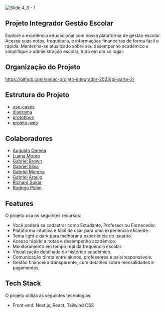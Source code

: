 ![Slide 4_3 - 1](https://github.com/rbpolim/projeto-integrador-parte-2/assets/66570560/41a279a2-29ba-4691-bb49-efb73b470186)

## Projeto Integrador Gestão Escolar

Explore a excelência educacional com nossa plataforma de gestão escolar. Acesse suas notas, frequência, e informações financeiras de forma fácil e rápida. Mantenha-se atualizado sobre seu desempenho acadêmico e simplifique a administração escolar, tudo em um só lugar.

## Organização do Projeto

<https://github.com/senac-projeto-integrador-2023/pi-parte-2/>

## Estrutura do Projeto

- [use-cases](https://github.com/rbpolim/projeto-integrador-parte-2/blob/master/use-cases/use-cases.jpeg)
- [diagrama](https://github.com/rbpolim/projeto-integrador-parte-2/blob/master/diagrama/diagrama.jpeg)
- [prototipos](https://github.com/rbpolim/projeto-integrador-parte-2/tree/master/prototipos)
- [projeto-web](https://github.com/rbpolim/projeto-integrador-parte-2/tree/master/web)

## Colaboradores

- [Augusto Omena](https://github.com/AugustoOmena)
- [Luana Mouro](https://github.com/luanamouro)
- [Gabriel Brown](https://github.com/gabrielbrownn)
- [Gabriel Silva](<https://github.com/gabrielllsp>)
- [Gabriel Moreira](<https://github.com/SadSmoker>)
- [Gabriel Araujo](<https://github.com/GabrielLuizPacheco>)
- [Richard Sukar](<https://github.com/RichardSukar>)
- [Rodrigo Polim](<https://github.com/rbpolim>)

## Features

O projeto usa os seguintes recursos:

- Você poderá se cadastrar como Estudante, Professor ou Fornecedor.
- Plataforma intuitiva e fácil de usar para uma experiência eficiente.
- Tema light e dark para melhorar a experiência do usuário.
- Acesso rápido a notas e desempenho acadêmico.
- Monitoramento em tempo real da frequência escolar.
- Visualização detalhada do histórico acadêmico.
- Comunicação direta entre alunos, professores e pais/responsáveis.
- Gestão financeira transparente, com detalhes sobre mensalidades e pagamentos.

## Tech Stack

O projeto utiliza as seguintes tecnologias:

- Front-end: Next.js, React, Tailwind CSS
